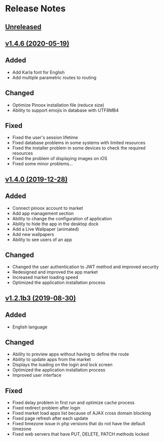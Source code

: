 # Release Notes
## [Unreleased](https://github.com/pinoox/pinoox/compare/1.2.1b3...master)


## [v1.4.6 (2020-05-19)](https://github.com/pinoox/pinoox/compare/1.4.6...master)   

## Added

- Add Karla font for English
- Add multiple parametric routes to routing

## Changed

- Optimize Pinoox installation file (reduce size)
- Ability to support emojis in database with UTF8MB4

## Fixed

- Fixed the user's session lifetime
- Fixed database problems in some systems with limited resources
- Fixed the installer problem in some devices to check the required resources
- Fixed the problem of displaying images on iOS
- Fixed some minor problems...

## [v1.4.0 (2019-12-28)](https://github.com/pinoox/pinoox/compare/1.4.0...master)   

## Added

- Connect pinoox account to market
- Add app management section
- Ability to change the configuration of application
- Ability to hide the app in the desktop dock
- Add a Live Wallpaper (animated)
- Add new wallpapers
- Ability to see users of an app

## Changed

- Changed the user authentication to JWT method and improved security
- Redesigned and improved the app market
- Increased market loading speed
- Optimized the application installation process

## [v1.2.1b3 (2019-08-30)](https://github.com/pinoox/pinoox/compare/1.2.1b3...master)   

## Added

- English language

## Changed

- Ability to preview apps without having to define the route
- Ability to update apps from the market
- Displays the loading on the login and lock screen
- Optimized the application installation process
- Improved user interface


## Fixed

- Fixed delay problem in first run and optimize cache process
- Fixed redirect problem after login
- Fixed market load apps list because of AJAX cross domain blocking 
- Fixed page refresh after each update
- Fixed timezone issue in php versions that do not have the default timezone
- Fixed web servers that have PUT, DELETE, PATCH methods locked